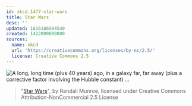 ```yaml
---
id: xkcd.1477-star-wars
title: Star Wars
desc: ''
updated: 1616186984540
created: 1422000000000
sources:
  name: xkcd
  url: 'https://creativecommons.org/licenses/by-nc/2.5/'
  license: Creative Commons 2.5
---
```

![A long, long time (plus 40 years) ago, in a galaxy far, far away (plus a corrective factor involving the Hubble constant) ...](https://imgs.xkcd.com/comics/star_wars.png)
> "[Star Wars](https://xkcd.com/1477/)", by Randall Munroe, licensed under Creative Commons Attribution-NonCommercial 2.5 License
